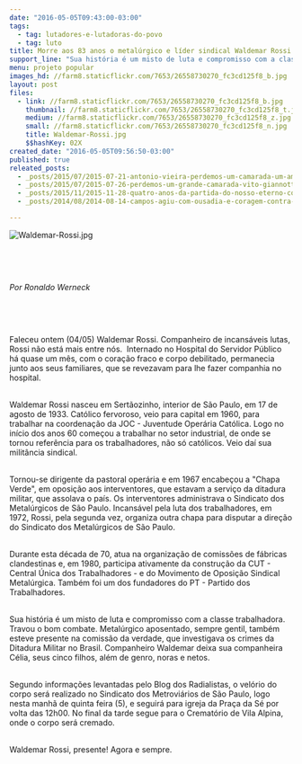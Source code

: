```yaml
---
date: "2016-05-05T09:43:00-03:00"
tags:
  - tag: lutadores-e-lutadoras-do-povo
  - tag: luto
title: Morre aos 83 anos o metalúrgico e líder sindical Waldemar Rossi
support_line: "Sua história é um misto de luta e compromisso com a classe trabalhadora. Travou o bom combate. Metalúrgico aposentado, sempre gentil, também esteve presente na comissão da verdade, que investigava os crimes da Ditadura Militar no Brasil."
menu: projeto popular
images_hd: //farm8.staticflickr.com/7653/26558730270_fc3cd125f8_b.jpg
layout: post
files:
  - link: //farm8.staticflickr.com/7653/26558730270_fc3cd125f8_b.jpg
    thumbnail: //farm8.staticflickr.com/7653/26558730270_fc3cd125f8_t.jpg
    medium: //farm8.staticflickr.com/7653/26558730270_fc3cd125f8_z.jpg
    small: //farm8.staticflickr.com/7653/26558730270_fc3cd125f8_n.jpg
    title: Waldemar-Rossi.jpg
    $$hashKey: 02X
created_date: "2016-05-05T09:56:50-03:00"
published: true
releated_posts:
  - _posts/2015/07/2015-07-21-antonio-vieira-perdemos-um-camarada-um-amigo-um-eterno-defensor-da-reforma-agraria.md
  - _posts/2015/07/2015-07-26-perdemos-um-grande-camarada-vito-giannotti.md
  - _posts/2015/11/2015-11-28-quatro-anos-da-partida-do-nosso-eterno-comandante-egidio-brunetto.md
  - _posts/2014/08/2014-08-14-campos-agiu-com-ousadia-e-coragem-contra-o-latifundio-pernambucano.md

---
```

<p><img alt="Waldemar-Rossi.jpg" src="//farm8.staticflickr.com/7653/26558730270_fc3cd125f8_b.jpg" /></p>

<p>&nbsp;</p>

<p>&nbsp;</p>

<p><em>Por Ronaldo Werneck</em></p>

<p>&nbsp;</p>

<p>&nbsp;</p>

<p>Faleceu ontem (04/05) Waldemar Rossi. Companheiro de incans&aacute;veis lutas, Rossi n&atilde;o est&aacute; mais entre n&oacute;s.&nbsp; Internado no Hospital do Servidor P&uacute;blico h&aacute; quase um m&ecirc;s, com o cora&ccedil;&atilde;o fraco e corpo debilitado, permanecia junto aos seus familiares, que se revezavam para lhe fazer companhia no hospital.</p>

<p><br />
Waldemar Rossi nasceu em Sert&atilde;ozinho, interior de S&atilde;o Paulo, em 17 de agosto de 1933. Cat&oacute;lico fervoroso, veio para capital em 1960, para trabalhar na coordena&ccedil;&atilde;o da JOC - Juventude Oper&aacute;ria Cat&oacute;lica. Logo no in&iacute;cio dos anos 60 come&ccedil;ou a trabalhar no setor industrial, de onde se tornou refer&ecirc;ncia para os trabalhadores, n&atilde;o s&oacute; cat&oacute;licos. Veio da&iacute; sua milit&acirc;ncia sindical.</p>

<p><br />
Tornou-se dirigente da pastoral oper&aacute;ria e em 1967 encabe&ccedil;ou a &quot;Chapa Verde&quot;, em oposi&ccedil;&atilde;o aos interventores, que estavam a servi&ccedil;o da ditadura militar, que assolava o pa&iacute;s. Os interventores administrava o Sindicato dos Metal&uacute;rgicos de S&atilde;o Paulo. Incans&aacute;vel pela luta dos trabalhadores, em 1972, Rossi, pela segunda vez, organiza outra chapa para disputar a dire&ccedil;&atilde;o do Sindicato dos Metal&uacute;rgicos de S&atilde;o Paulo.</p>

<p><br />
Durante esta d&eacute;cada de 70, atua na organiza&ccedil;&atilde;o de comiss&otilde;es de f&aacute;bricas clandestinas e, em 1980, participa ativamente da constru&ccedil;&atilde;o da CUT - Central &Uacute;nica dos Trabalhadores - e do Movimento de Oposi&ccedil;&atilde;o Sindical Metal&uacute;rgica. Tamb&eacute;m foi um dos fundadores do PT - Partido dos Trabalhadores.</p>

<p><br />
Sua hist&oacute;ria &eacute; um misto de luta e compromisso com a classe trabalhadora. Travou o bom combate. Metal&uacute;rgico aposentado, sempre gentil, tamb&eacute;m esteve presente na comiss&atilde;o da verdade, que investigava os crimes da Ditadura Militar no Brasil. Companheiro Waldemar deixa sua companheira C&eacute;lia, seus cinco filhos, al&eacute;m de genro, noras e netos.</p>

<p><br />
Segundo informa&ccedil;&otilde;es levantadas pelo Blog dos Radialistas, o vel&oacute;rio do corpo ser&aacute; realizado no Sindicato dos Metrovi&aacute;rios de S&atilde;o Paulo, logo nesta manh&atilde; de quinta feira (5), e seguir&aacute; para igreja da Pra&ccedil;a da S&eacute; por volta das 12h00. No final da tarde segue para o Cremat&oacute;rio de Vila Alpina, onde o corpo ser&aacute; cremado.</p>

<p><br />
Waldemar Rossi, presente! Agora e sempre.</p>
